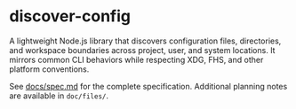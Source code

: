 # discover-config

A lightweight Node.js library that discovers configuration files, directories, and workspace boundaries across project, user, and system locations. It mirrors common CLI behaviors while respecting XDG, FHS, and other platform conventions.

See [docs/spec.md](docs/spec.md) for the complete specification. Additional planning notes are available in `doc/files/`.

